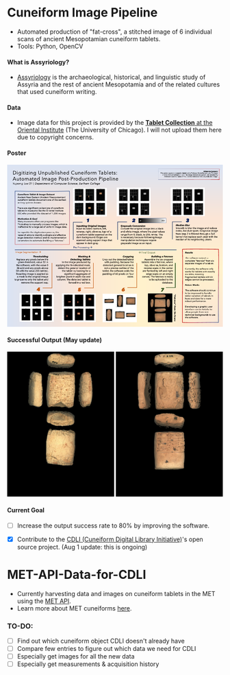 # Cuneiform Image Pipeline

* Automated production of "fat-cross", a stitched image of 6 individual scans of ancient Mesopotamian cuneiform tablets. 
* Tools: Python, OpenCV
#### What is Assyriology? 
* [Assyriology](https://en.wikipedia.org/wiki/Assyriology) is the archaeological, historical, and linguistic study of Assyria and the rest of ancient Mesopotamia and of the related cultures that used cuneiform writing. 

#### Data
* Image data for this project is provided by the [**Tablet Collection** at the Oriental Institute](https://oi.uchicago.edu/collections/tablet-collection-and-tablet-room) (The University of Chicago). I will not upload them here due to copyright concerns. 

#### Poster
![Poster](Fatcross-Automation-Poster.png)

#### Successful Output (May update)
<img src=Cuneiform-Image-Pipeline/A00102.jpg width=250> <img src=Cuneiform-Image-Pipeline/A00159.jpg width=250>

#### Current Goal
- [ ] Increase the output success rate to 80% by improving the software. 
- [x] Contribute to the [CDLI (Cuneiform Digital Library Initiative)](https://github.com/cdli-gh)'s open source project. (Aug 1 update: this is ongoing)  


# MET-API-Data-for-CDLI
* Currently harvesting data and images on cuneiform tablets in the MET using the [MET API](https://metmuseum.github.io). 
* Learn more about MET cuneiforms [here](https://www.metmuseum.org/search-results#!/search?q=cuneiform).

### TO-DO:
- [ ] Find out which cuneiform object CDLI doesn't already have
- [ ] Compare few entries to figure out which data we need for CDLI
- [ ] Especially get images for all the new data
- [ ] Especially get measurements & acquisition history 
